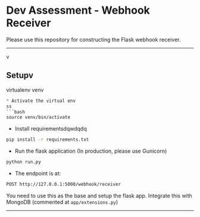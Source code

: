 # Dev Assessment - Webhook Receiver

Please use this repository for constructing the Flask webhook receiver.

*******************
v
## Setupv

virtualenv venv
```ss
* Activate the virtual env
ss
```bash
source venv/bin/activate
```

* Install requirementsdqwdqdq

```bash
pip install -r requirements.txt
```

* Run the flask application (In production, please use Gunicorn)

```bash
python run.py
```

* The endpoint is at:

```bash
POST http://127.0.0.1:5000/webhook/receiver
```

You need to use this as the base and setup the flask app. Integrate this with MongoDB (commented at `app/extensions.py`)

*******************
